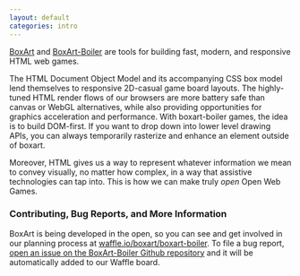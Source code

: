 ```yaml
---
layout: default
categories: intro
---
```


[BoxArt](https://github.com/boxart/boxart) and [BoxArt-Boiler](https://github.com/boxart/boxart-boiler) are tools for building fast, modern, and responsive HTML web games.

The HTML Document Object Model and its accompanying CSS box model lend themselves to responsive 2D-casual game board layouts. The highly-tuned HTML render flows of our browsers are more battery safe than canvas or WebGL alternatives, while also providing opportunities for graphics acceleration and performance. With boxart-boiler games, the idea is to build DOM-first. If you want to drop down into lower level drawing APIs, you can always temporarily rasterize and enhance an element outside of boxart.

Moreover, HTML gives us a way to represent whatever information we mean to convey visually, no matter how complex, in a way that assistive technologies can tap into. This is how we can make truly _open_ Open Web Games.

### Contributing, Bug Reports, and More Information

BoxArt is being developed in the open, so you can see and get involved in our planning process at [waffle.io/boxart/boxart-boiler](https://waffle.io/boxart/boxart-boiler). To file a bug report, [open an issue on the BoxArt-Boiler Github repository](https://github.com/boxart/boxart-boiler/issues) and it will be automatically added to our Waffle board.
